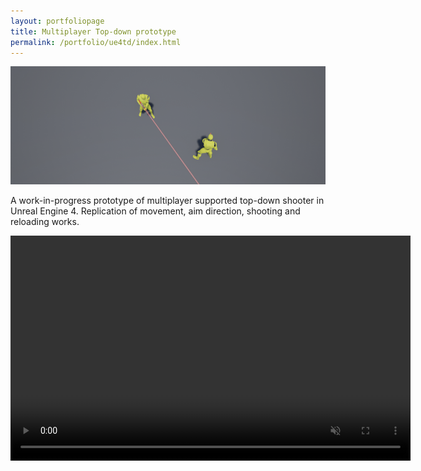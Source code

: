 ```yaml
---
layout: portfoliopage
title: Multiplayer Top-down prototype
permalink: /portfolio/ue4td/index.html
---
```


![UE4 Top Down](/public/images/ue4td2.png)

A work-in-progress prototype of multiplayer supported top-down shooter in Unreal Engine 4. Replication of movement, aim direction, shooting and reloading works.

<video src="https://dl.dropboxusercontent.com/u/7422512/Unreal/firstwebmever.webm" controls width="640" height="360" muted></video>
